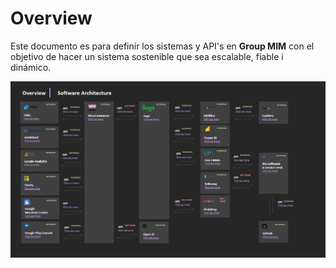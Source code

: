 # Overview
Este documento es para definir los sistemas y API's en **Group MIM** con el objetivo de hacer un sistema sostenible que sea escalable, fiable i dinámico. 

![Alt text](image.png)